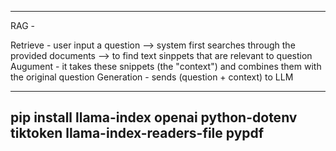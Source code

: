 ***

RAG - 

Retrieve - user input a question --> system first searches through the provided documents --> to find text sinppets that are relevant to question 
Augument - it takes these snippets (the "context") and combines them with the original question 
Generation - sends (question + context) to LLM

***

## pip install llama-index openai python-dotenv tiktoken llama-index-readers-file pypdf